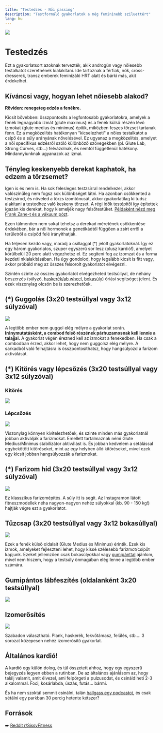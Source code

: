 ```yaml
---
title: "Testedzés - Női passing"
description: "Testformáló gyakorlatok a még femininebb sziluettért"
lang: hu
---
```


<div class="header-image"><img src="assets/images/undraw_shopping_bags.svg" /></div>

# Testedzés

Ezt a gyakorlatsort azoknak tervezték, akik androgün vagy nőiesebb testalkatot szeretnének kialakítani. Ide tartoznak a férfiak, nők, cross-dresserek, transz emberek feminizáló HRT alatt és bárki más, akit érdekelhet.

## Kíváncsi vagy, hogyan lehet nőiesebb alakod?

**Röviden: renegeteg edzés a fenékre.**

Kicsit bővebben: összpontosíts a legfontosabb gyakorlatokra, amelyek a fenék legnagyobb izmát (glute maximus) és a fenék külső részén lévő izmokat (glute medius és minimus) építik, miközben feszes törzset tartanak fenn. Ez a megközelítés hatékonyan "kicselezheti" a nőies testalkatot a csípő és a súly arányának növelésével. Ez ugyanaz a megközelítés, amelyet a női specifikus edzésről szóló különböző szövegekben (pl. Glute Lab, Strong Curves, stb...) felvázolnak, és nemtől függetlenül hatékony. Mindannyiunknak ugyanazok az izmai.

## Tényleg keskenyebb derekat kaphatok, ha edzem a törzsemet?

Igen is és nem is. Ha sok felesleges testzsírral rendelkezel, akkor valószínűleg nem fogsz sok különbséget látni. Ha azonban csökkented a testzsírod, és növeled a törzs izomtónusát, akkor gyakorlatilag ki tudsz alakítani a testedhez való keskeny törzset. A régi idők testépítői így építettek igazán kis derekat, hogy kiemeljék nagy felsőtestüket. [Példaként nézd meg Frank Zane-t és a vákuum pózt](https://physicalculturestudy.com/2017/05/03/frank-zanes-ab-routine/).

Ezen túlmenően nem sokat tehetsz a derekad méretének csökkentése érdekében, bár a női hormonok a genetikádtól függően a zsírt erről a területről a csípőd felé irányíthatják.


<div class="infobox info">

Ha teljesen kezdő vagy, maradj a csillaggal (&ast;) jelölt gyakorlatoknál. Így ez egy három gyakorlatos, szuper egyszerű sor lesz (plusz kardió!), amelyet körülbelül 20 perc alatt végezhetsz el. Ez segíteni fog az izomzat és a forma kezdeti nkialakításában. Ha úgy gondolod, hogy legalább kicsit is fitt vagy, akkor próbáld meg az összes felsorolt gyakorlatot elvégezni.

Szintén szinte az összes gyakorlatot elvégezheted testsúllyal, de néhány beszerzés (súlyzó, [haskerék/ab wheel](https://www.decathlon.hu/p/haskerek-crosstreninghez-ab-wheel/_/R-p-167411), [bokasúly](https://www.decathlon.hu/p/fitnesz-csuklo-es-bokasuly-2x1-kg/_/R-p-152952?mc=8358972)) óriási segítséget jelent. És ezek viszonylag olcsón be is szerezhetőek.

</div>

## (&ast;) Guggolás (3x20 testsúllyal vagy 3x12 súlyzóval)

<div class="content-image"><img src="assets/images/squatting.gif" /></div>

A legtöbb ember nem guggol elég mélyre a gyakorlat során. **Iránymutatásként, a combod felső részének párhuzamosnak kell lennie a talajjal.** A gyakorlat végén érezned kell az izmokat a fenekedben. Ha csak a combodban érzed, akkor lehet, hogy nem guggolsz elég mélyre. A sarkadból való felhajtásra is összpontosíthatsz, hogy hangsúlyozd a farizom aktiválását.


## (&ast;) Kitörés vagy lépcsőzés (3x20 testsúllyal vagy 3x12 súlyzóval)

### Kitörés

<div class="content-image"><img src="assets/images/lunges.gif" /></div>

### Lépcsőzés

<div class="content-image"><img src="assets/images/stepup.gif" /></div>

Viszonylag könnyen kivitelezhetőek, és szinte minden más gyakorlatnál jobban aktiválják a farizmokat. Emellett tartalmaznak némi Glute Medius/Minimus stabilizátor aktiválást is. És jobban kedvelem a sétálással egybekötött kitöréseket, mint az egy helyben álló kitöréseket, mivel ezek egy kicsit jobban hangsúlyozzák a farizmokat.

## (&ast;) Farizom híd (3x20 testsúllyal vagy 3x12 súlyzóval)

<div class="content-image"><img src="assets/images/glute-bridge.gif" /></div>

Ez klasszikus farizomépítés. A súly itt is segít. Az Instagramon látott fitneszmodellek néha nagyon-nagyon nehéz súlyokkal (kb. 90 - 150 kg!) hajtják végre ezt a gyakorlatot.

## Tűzcsap (3x20 testsúllyal vagy 3x12 bokasúllyal)

<div class="content-image"><img src="assets/images/fire-hydrant.gif" /></div>

Ezek a fenék külső oldalait (Glute Medius és Minimus) érintik. Ezek kis izmok, amelyeket fejleszteni lehet, hogy kissé szélesebb farizmot/csípőt kapjunk. Ezeket jellemzően csak bokasúlyokkal vagy [gumipánttal](https://www.decathlon.hu/p/gumipant-cross-traininghez-25-kg/_/R-p-187032?mc=8484820&c=s%C3%A1rga) ajánlom, mivel nem hiszem, hogy a testsúly önmagában elég lenne a legtöbb ember számára.

## Gumipántos lábfeszítés (oldalanként 3x20 testsúllyal)

<div class="content-image"><img src="assets/images/abduction.gif" /></div>

## Izomerősítés

<div class="content-image"><img src="assets/images/core-work.gif" /></div> 

Szabadon választható. Plank, haskerék, fekvőtámasz, felülés, stb.... 3 sorozat közepesen nehéz izomerősítő gyakorlat.

## Általános kardió!

A kardió egy külön dolog, és túl összetett ahhoz, hogy egy egyszerű bejegyzés legyen ebben a rutinban. De az általános ajánlásom az, hogy találj valamit, amit élvezel, ami felpörgeti a pulzusodat, és csináld heti 2-3 alkalommal. Foci, kosárlabda, úszás, futás... bármi.

És ha nem szoktál semmit csinálni, talán [hallgass egy podcastot](https://1tpc.hu), és csak sétálni egy parkban 30 percig hetente kétszer?



## Források

➡️ [Reddit r/SissyFitness](https://reddit.com/r/sissyfitness)
